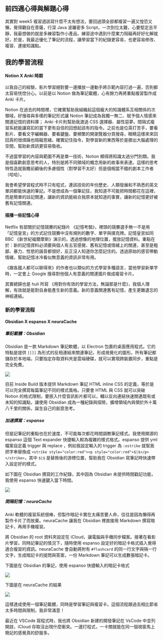 ## 前四週心得與解題心得

其實對 week5 複習週該寫什麼不太有想法，要回過頭全部都複習一遍又惶恐又懶，覺得觀自在菩薩，行深 Java 波羅密多 Script，一次到位太難，心要堅定且平靜，我最想做的就是多練習製作小產品，練習途中遇到什麼業力阻礙再好好化解就好。於是，我最近優化了筆記的流程，讓學習當下的紀錄更容易，也更容易修改、複習、連接知識點。

## 我的學習流程

#### Notion X Anki 時期

以我自己的經驗，影片學習絕對要一邊播放一邊動手將示範內容打過一遍，否則都太容易恍惚分心。以前是以 Notion 做為筆記載體，心有餘力再將重點複習製作成 Anki 卡片。

Notion 在過去的時間裡，它確實幫助我組織起這個龐大的知識體系互相關係的次領域，好搜尋與多樣的筆記形式讓 Notion 筆記成為我獨一無二、賦予個人情感來關連記憶的資料庫； Anki 卡片則幫助我渡過 CSS 選擇器、屬性惡夢。間隔式複習系統能讓寫扣的當下更有自信的回想起該有的指令。之前也是位英打苦手，要看影片、要看文字編輯器、要看鍵盤、要頻繁的開瀏覽器分頁搜尋，眼睛這樣來來回回真的很煩躁也阻礙思緒。確實記住指令，對學習新的東西等於是挪出大腦處理的空間，幫助新資訊更容易吸收。

不過當學習的內容與範圍不再是單一技術，Notion 顯得將知識太過分門別類。我是個喜歡創意思考的人，特別是將不同領域的概念用新的故事來表達。這樣的思考特性造就我瞻前顧後的多慮個性（對學習不太好）但是個相當不錯的劇本工作者（哈哈）。

我會希望學習程式時不只有程式，連該技術的年份歷史、人類發展和不熟悉的英文單詞都能快速的筆記。不是想成為一個筆記狂，我知道不可能把時間都花在這裡，而是簡單的註記關連，讓新的資訊能結合我原本就知道的事實，讓新的記憶更好被舊有記憶關連。

#### 插播一些記憶心得

Netflix 有部關於記憶競賽的紀錄片 《記憶考驗》，裡頭的競賽選手無一不是用「記憶皇宮」的方式記住競賽中沒有規則的數字、單字與撲克牌。記憶皇宮如同 BBC 《新世紀福爾摩斯》演示的，透過想像的地理位置，擺放記憶資料。重點在於：新的記憶資料必須要與個人有五官感覺、舊有記憶或情緒上的關連，甚至是粗鄙、暴力、性慾的諧音都很好，反正沒人知道你怎麼記住的。透過原始的感官帶動情緒，幫助記憶冰冷看似無意義的資訊非常有用。

《跟各國人都可以聊得來》的作者也以類似的方式學習多種語言，當他學習新單字時，一定會上 Google 搜尋對他個人有意義的關連圖片做成複習卡片。

其實總歸也是 huli 所寫 《用對你有效的學習方法，無論那是什麼》，我個人理解，有效就是能對自身能產生新的意義。新的意義關連舊有記憶，產生更難遺忘的神經連結。

### 新的學習流程

#### Obsidian X espanso X neuraCache

##### 筆記載體：Obsidian

Obsidian 是一款 Markdown 筆記軟體，以 Electron 包裹的桌面應用程式。它的特點是提供 `[[]]` 為形式的反相連結來關連筆記，形成視覺化的圖形。所有筆記都儲存於本地端，只要指定存取資料夾是雲端硬碟，就可以實現跨裝置同步，重點是完全免費。

![](https://i.imgur.com/YymV9jX.jpg)

目前 Inside Build 版本提供 Markdown 筆記 HTML inline CSS 的定義，等於是可以完全撰寫每篇筆記不同的樣式風格。只要會 HTML 與 CSS 就可以突破 Notion 的格式限制，要嵌入什麼音訊影片都可以，輔以反向連結快速關連既有或未知的知識點，讓使用 Obsidian 成為一種紀錄與探險，擴增領域內與領於外十萬八千里的關係，誕生自己的創意思考。

##### 加速撰寫：espanso

但是記筆記的重點也在於速度，不可能每次都花時間調教筆記樣式。我使用開源的 espanso 這個 Text expander 快捷輸入較為複雜的樣式格式。espanso 提供 yml 檔案自定義 trigger 與 replace ，例如我設定輸入的 trigger 為 `:ostrike` 就幫我把字串替換成 `<strike style="color:red"><p style="color:red">$|$</p></strike>`，其中 `$|$` 是替換後的游標位置，幫助我在 Obsidian 寫筆記時快速帶入設定好的樣式。

如下圖在 Obsidian 撰寫的工作紀錄，其中因為 Obsidian 未提供時間戳記功能，我使用 espanso 快速鍵入當下時間。

![](https://i.imgur.com/1WYgUPf.png)

##### 間隔記憶：neuraCache

Anki 軟體的複習系統很棒，但製作暗記卡實在太痛苦要人命，往往是因為懶得再製作卡片了而放棄。neuraCache 讓我在 Obsidian 裡直接用 Markdown 撰寫暗記卡，再用手機複習。

將 Obsidian 的 root 資料夾設定在 iCloud，讓電腦與手機同步檔案。接著在看影片學習，同時記筆記的情況下，隨時使用 espanso 設定好的暗記卡格式插入覺得適合複習的資訊。neuraCache 會自動將附有 `#flashcard` 的同一行文字與隔一行文字，生成暗記卡的提問與答案，一份 Markdown 筆記可以生成數張暗記卡。

下圖是在 Obsidian 的筆記，使用 espanso 快捷輸入的暗記卡格式

![](https://i.imgur.com/A0rdCoN.png)

下圖是在 neuraCache 的結果

![](https://i.imgur.com/3tC5C51.png)

這樣達成使用一個筆記載體，同時是學習筆記與複習卡。這個流程跟過去相比節省太多時間與限制，我非常滿意！

最近在 VSCode 寫程式時，我也將 Obsidian 新建的開發筆記在 VsCode 中並列開啟，iCloud 存取沒出現什麼衝突。一邊打程式，一卡關就能在同一個視窗馬上簡記的感覺真的舒服多。
